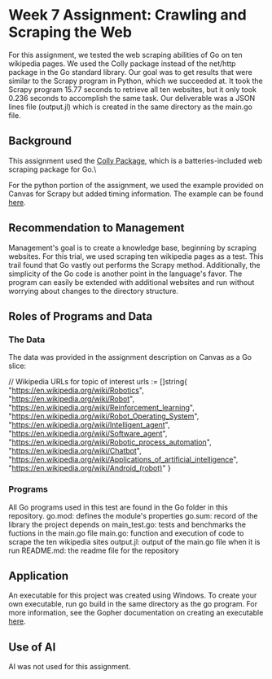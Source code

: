 # Week 7 Assignment: Crawling and Scraping the Web
For this assignment, we tested the web scraping abilities of Go on ten wikipedia pages. We used the Colly package instead of the net/http package in the Go standard library. Our goal was to get results that were similar to the Scrapy program in Python, which we succeeded at. It took the Scrapy program 15.77 seconds to retrieve all ten websites, but it only took 0.236 seconds to accomplish the same task. Our deliverable was a JSON lines file (output.jl) which is created in the same directory as the main.go file.

## Background
This assignment used the [Colly Package](https://github.com/gocolly/colly), which is a batteries-included web scraping package for Go.\

For the python portion of the assignment, we used the example provided on Canvas for Scrapy but added timing information. The example can be found [here](https://canvas.northwestern.edu/courses/231183/pages/python-slash-scrapy-wikipedia-example?wrap=1). 

## Recommendation to Management
Management's goal is to create a knowledge base, beginning by scraping websites. For this trial, we used scraping ten wikipedia pages as a test. This trail found that Go vastly out performs the Scrapy method. Additionally, the simplicity of the Go code is another point in the language's favor. The program can easily be extended with additional websites and run without worrying about changes to the directory structure.

## Roles of Programs and Data
### The Data
The data was provided in the assignment description on Canvas as a Go slice:

// Wikipedia URLs for topic of interest
urls := []string{
    "https://en.wikipedia.org/wiki/Robotics",
    "https://en.wikipedia.org/wiki/Robot",
    "https://en.wikipedia.org/wiki/Reinforcement_learning",
    "https://en.wikipedia.org/wiki/Robot_Operating_System",
    "https://en.wikipedia.org/wiki/Intelligent_agent",
    "https://en.wikipedia.org/wiki/Software_agent",
    "https://en.wikipedia.org/wiki/Robotic_process_automation",
    "https://en.wikipedia.org/wiki/Chatbot",
    "https://en.wikipedia.org/wiki/Applications_of_artificial_intelligence",
    "https://en.wikipedia.org/wiki/Android_(robot)"
}

### Programs
All Go programs used in this test are found in the Go folder in this repository.
go.mod: defines the module's properties
go.sum: record of the library the project depends on
main_test.go: tests and benchmarks the fuctions in the main.go file
main.go: function and execution of code to scrape the ten wikipedia sites
output.jl: output of the main.go file when it is run
README.md: the readme file for the repository

## Application
An executable for this project was created using Windows. To create your own executable, run go build in the same directory as the go program. For more information, see the Gopher documentation on creating an executable [here](https://go.dev/doc/tutorial/compile-install).

## Use of AI
AI was not used for this assignment.